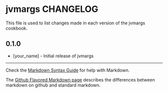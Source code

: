 jvmargs CHANGELOG
=================

This file is used to list changes made in each version of the jvmargs cookbook.

0.1.0
-----
- [your_name] - Initial release of jvmargs

- - -
Check the [Markdown Syntax Guide](http://daringfireball.net/projects/markdown/syntax) for help with Markdown.

The [Github Flavored Markdown page](http://github.github.com/github-flavored-markdown/) describes the differences between markdown on github and standard markdown.
